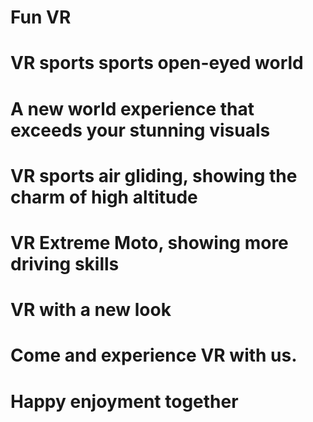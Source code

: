 []("hrrps")
# Fun VR
# VR sports sports open-eyed world
# A new world experience that exceeds your stunning visuals
# VR sports air gliding, showing the charm of high altitude
# VR Extreme Moto, showing more driving skills
# VR with a new look
# Come and experience VR with us.
# Happy enjoyment together
